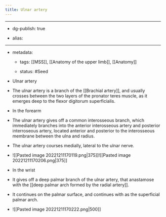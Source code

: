 ```yaml
---
title: Ulnar artery
---
```


- --

- dg-publish: true

- alias:

- --

- metadata:
	 - tags: [[MSS]], [[Anatomy of the upper limb]], [[Anatomy]]

	 - status: #Seed 

- Ulnar artery

- The ulnar artery is a branch of the [[Brachial artery]], and usually crosses between the two layers of the pronator teres muscle, as it emerges deep to the flexor digitorum superficialis.

- In the forearm

- The ulnar artery gives off a common interosseous branch, which immediately branches into the anterior interosseous artery and posterior interroseous artery, located anterior and posterior to the interosseous membrane between the ulna and radius.

- The ulnar artery courses medially, lateral to the ulnar nerve.

- ![[Pasted image 20221211170119.png|375]]![[Pasted image 20221211170206.png|375]]

- In the wrist

- It gives off a deep palmar branch of the ulnar artery, that anastamose with the [[deep palmar arch formed by the radial artery]].

- It continues on the palmar surface, and continues with as the superficial palmar arch.

- ![[Pasted image 20221211170222.png|500]]
